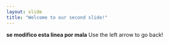 ```yaml
---
layout: slide
title: "Welcome to our second slide!"
---
```

**se modifico esta linea por mala**
Use the left arrow to go back!
